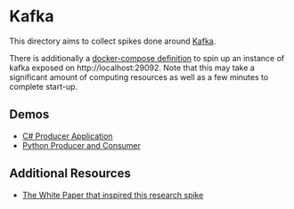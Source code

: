 # Kafka

This directory aims to collect spikes done around [Kafka][main-technology].

There is additionally a [docker-compose definition][docker-compose] to spin up an instance of kafka exposed on http://localhost:29092. Note that this may take a significant amount of computing resources as well as a few minutes to complete start-up.

## Demos

- [C# Producer Application][csharp-producer]
- [Python Producer and Consumer][python-producer-consumer]

## Additional Resources

- [The White Paper that inspired this research spike][white-paper]

[main-technology]: https://kafka.apache.org/
[docker-compose]: docker-compose.yml
[white-paper]: http://notes.stephenholiday.com/Kafka.pdf
[csharp-producer]: csharp-producer/README.md
[python-producer-consumer]: python/README.md
